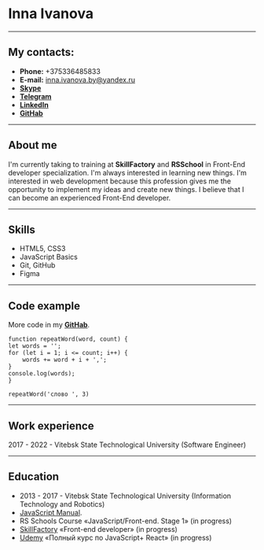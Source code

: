 # Inna Ivanova
***
## My contacts:

* **Phone:** +375336485833
* **E-mail:** <inna.ivanova.by@yandex.ru>
* [**Skype**](skype:<inna-alex4>?call)
* [**Telegram**](https://t.me/innaai)
* [**LinkedIn**](https://www.linkedin.com/in/inna-ivanova-21b751153/)
* [**GitHab**](https://github.com/Innainn/)
    
***

## About me

I'm currently taking to  training at **SkillFactory** and **RSSchool** 
in Front-End developer specialization. I'm always interested in learning new things.
I'm interested in web development because this profession gives me the 
opportunity to implement my ideas and create new things.
I believe that I can become an experienced Front-End developer.

***

## Skills

* HTML5, CSS3
* JavaScript Basics 
* Git, GitHub
* Figma

***

## Code example

More code in my [**GitHab**](https://github.com/Innainn/).

    function repeatWord(word, count) {
    let words = '';
    for (let i = 1; i <= count; i++) {
        words += word + i + ',';
    }
    console.log(words);
    }

    repeatWord('слово ', 3)


***

## Work experience


2017 - 2022 - Vitebsk State Technological University (Software Engineer)
 
***

## Education

* 2013 - 2017  - Vitebsk State Technological University (Information Technology and Robotics)
* [JavaScript Manual](https://learn.javascript.ru/).
* RS Schools Course «JavaScript/Front-end. Stage 1» (in progress)
* [SkillFactory](https://skillfactory.ru/)  «Front-end developer»  (in progress)
* [Udemy](https://www.udemy.com/) «Полный курс по JavaScript+ React»  (in progress) 
